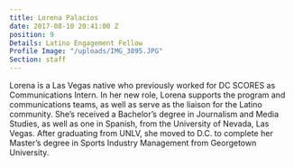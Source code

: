 ```yaml
---
title: Lorena Palacios
date: 2017-08-10 20:41:00 Z
position: 9
Details: Latino Engagement Fellow
Profile Image: "/uploads/IMG_3895.JPG"
Section: staff
---
```


Lorena is a Las Vegas native who previously worked for DC SCORES as Communications Intern. In her new role, Lorena supports the program and communications teams, as well as serve as the liaison for the Latino community. She’s received a Bachelor’s degree in Journalism and Media Studies, as well as one in Spanish, from the University of Nevada, Las Vegas. After graduating from UNLV, she moved to D.C. to complete her Master’s degree in Sports Industry Management from Georgetown University.